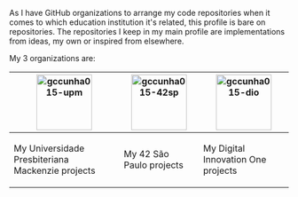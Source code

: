 As I have GitHub organizations to arrange my code repositories when it comes to which education institution it's related, this profile is bare on repositories.
The repositories I keep in my main profile are implementations from ideas, my own or inspired from elsewhere.

My 3 organizations are:

<table>
  <thead>
    <tr>
      <th>
        <a href="https://github.com/orgs/gccunha015-upm/repositories">
          <img src="https://avatars.githubusercontent.com/u/111988821" 
            alt="gccunha015-upm"
            width="100" />
        </a>
      </th>
      <th>
        <a href="https://github.com/orgs/gccunha015-42sp/repositories">
          <img src="https://avatars.githubusercontent.com/u/111981828" 
            alt="gccunha015-42sp"
            width="100" />
        </a>
      </th>
      <th>
        <a href="https://github.com/orgs/gccunha015-dio/repositories">
          <img src="https://avatars.githubusercontent.com/u/111986987" 
            alt="gccunha015-dio"
            width="100" />
        </a>
      </th>
    </tr>
  </thead>
  <tbody>
    <tr>
      <td>
        <p>My Universidade Presbiteriana Mackenzie projects</p>
        <div display="inline-block">
      </td>
      <td>
        <p>My 42 São Paulo projects</p>
      </td>
      <td>
        <p>My Digital Innovation One projects</p>
      </td>
    </tr>
  </tbody>
</table>
